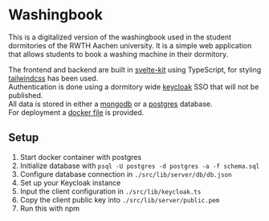 # Washingbook

This is a digitalized version of the washingbook used in the student dormitories of the RWTH Aachen university. 
It is a simple web application that allows students to book a washing machine in their dormitory. 

The frontend and backend are built in [svelte-kit](https://kit.svelte.dev/) using TypeScript,
for styling [tailwindcss](https://tailwindcss.com/) has been used.<br>
Authentication is done using a dormitory wide [keycloak](https://www.keycloak.org/) SSO that will not be published.<br>
All data is stored in either a [mongodb](https://www.mongodb.com/) or a [postgres](https://www.postgresql.org/) database. <br>
For deployment a [docker file](https://www.docker.com/) is provided.

## Setup
1. Start docker container with postgres
1. Initialize database with `psql -U postgres -d postgres -a -f schema.sql`
1. Configure database connection in `./src/lib/server/db/db.json`
1. Set up your Keycloak instance
1. Input the client configuration in `./src/lib/keycloak.ts`
1. Copy the client public key into `./src/lib/server/public.pem`
1. Run this with npm
